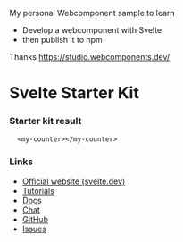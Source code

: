 My personal Webcomponent sample to learn

* Develop a webcomponent with Svelte 
* then publish it to npm

Thanks https://studio.webcomponents.dev/

# Svelte Starter Kit

### Starter kit result

```showcase
  <my-counter></my-counter>
```

### Links

- [Official website (svelte.dev)](https://svelte.dev)
- [Tutorials](https://svelte.dev/tutorial/basics)
- [Docs](https://svelte.dev/docs)
- [Chat](https://svelte.dev/chat)
- [GitHub](https://github.com/sveltejs/svelte)
- [Issues](https://github.com/sveltejs/svelte/issues)
